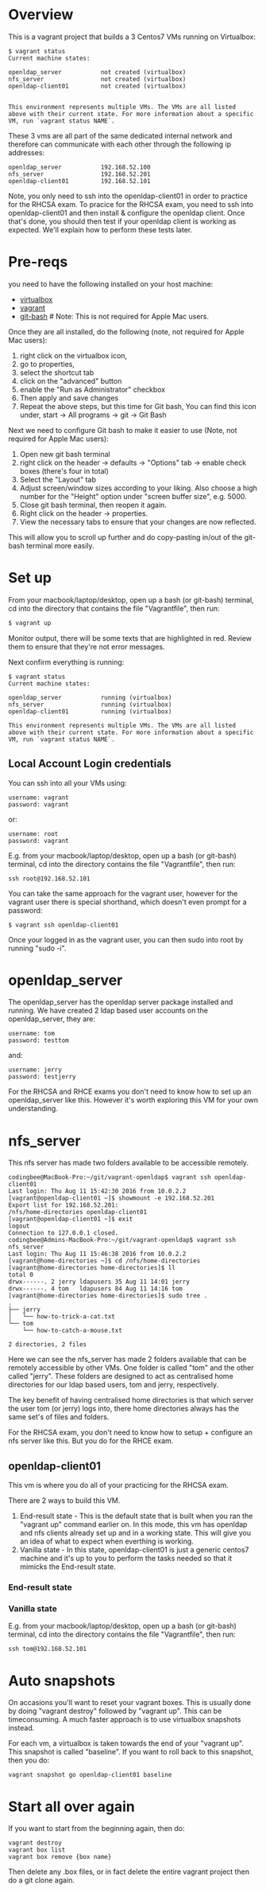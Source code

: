 # Overview

This is a vagrant project that builds a 3 Centos7 VMs running on Virtualbox:  

```
$ vagrant status
Current machine states:

openldap_server           not created (virtualbox)
nfs_server                not created (virtualbox)
openldap-client01         not created (virtualbox)


This environment represents multiple VMs. The VMs are all listed
above with their current state. For more information about a specific
VM, run `vagrant status NAME`.
```

These 3 vms are all part of the same dedicated internal network and therefore can communicate with each other through the following ip addresses:

```
openldap_server           192.168.52.100
nfs_server                192.168.52.201
openldap-client01         192.168.52.101

```

Note, you only need to ssh into the openldap-client01 in order to practice for the RHCSA exam. To pracice for the RHCSA exam, you need to ssh into openldap-client01 and then install & configure the openldap client. Once that's done, you should then test if your openldap client is working as expected. We'll explain how to perform these tests later.  

# Pre-reqs

you need to have the following installed on your host machine:

* [virtualbox](https://www.virtualbox.org/)  
* [vagrant](https://www.vagrantup.com/)
* [git-bash](https://msysgit.github.io/) # Note: This is not required for Apple Mac users.

Once they are all installed, do the following (note, not required for Apple Mac users):

1. right click on the virtualbox icon,
2. go to properties,
3. select the shortcut tab
4. click on the "advanced" button
5. enable the "Run as Administrator" checkbox
6. Then apply and save changes
7. Repeat the above steps, but this time for Git bash, You can find this icon under, start -> All programs -> git -> Git Bash


Next we need to configure Git bash to make it easier to use (Note, not required for Apple Mac users):

1. Open new git bash terminal
2. right click on the header -> defaults -> "Options" tab -> enable check boxes (there's four in total)
3. Select the "Layout" tab
4. Adjust screen/window sizes according to your liking. Also choose a high number for the "Height" option under "screen buffer size", e.g. 5000.
5. Close git bash terminal, then reopen it again.
6. Right click on the header -> properties.
7. View the necessary tabs to ensure that your changes are now reflected.   

This will allow you to scroll up further and do copy-pasting in/out of the git-bash terminal more easily.  



# Set up

From your macbook/laptop/desktop, open up a bash (or git-bash) terminal, cd into the directory that contains the file "Vagrantfile", then run:

```sh
$ vagrant up
```
Monitor output, there will be some texts that are highlighted in red. Review them to ensure that they're not error messages.


Next confirm everything is running:

```
$ vagrant status
Current machine states:

openldap_server           running (virtualbox)
nfs_server                running (virtualbox)
openldap-client01         running (virtualbox)

This environment represents multiple VMs. The VMs are all listed
above with their current state. For more information about a specific
VM, run `vagrant status NAME`.

```

## Local Account Login credentials
You can ssh into all your VMs using:

```
username: vagrant
password: vagrant
```

or:

```
username: root
password: vagrant
```

E.g. from your macbook/laptop/desktop, open up a bash (or git-bash) terminal, cd into the directory contains the file "Vagrantfile", then run:

```
ssh root@192.168.52.101
```

You can take the same approach for the vagrant user, however for the vagrant user there is special shorthand, which doesn't even prompt for a password:

```
$ vagrant ssh openldap-client01
```

Once your logged in as the vagrant user, you can then sudo into root by running "sudo -i".




# openldap_server
The openldap_server has the openldap server package installed and running. We have created 2 ldap based user accounts on the openldap_server, they are:

```
username: tom
password: testtom
```

and:

```
username: jerry
password: testjerry
```

For the RHCSA and RHCE exams you don't need to know how to set up an openldap_server like this. However it's worth exploring this VM for your own understanding.

# nfs_server
This nfs server has made two folders available to be accessible remotely.

```
codingbee@MacBook-Pro:~/git/vagrant-openldap$ vagrant ssh openldap-client01
Last login: Thu Aug 11 15:42:30 2016 from 10.0.2.2
[vagrant@openldap-client01 ~]$ showmount -e 192.168.52.201
Export list for 192.168.52.201:
/nfs/home-directories openldap-client01
[vagrant@openldap-client01 ~]$ exit
logout
Connection to 127.0.0.1 closed.
codingbee@Admins-MacBook-Pro:~/git/vagrant-openldap$ vagrant ssh nfs_server
Last login: Thu Aug 11 15:46:38 2016 from 10.0.2.2
[vagrant@home-directories ~]$ cd /nfs/home-directories
[vagrant@home-directories home-directories]$ ll
total 0
drwx------. 2 jerry ldapusers 35 Aug 11 14:01 jerry
drwx------. 4 tom   ldapusers 84 Aug 11 14:16 tom
[vagrant@home-directories home-directories]$ sudo tree .
.
├── jerry
│   └── how-to-trick-a-cat.txt
└── tom
    └── how-to-catch-a-mouse.txt

2 directories, 2 files
```

Here we can see the nfs_server has made 2 folders available that can be remotely accessible by other VMs. One folder is called "tom" and the other called "jerry". These folders are designed to act as centralised home directories for our ldap based users, tom and jerry, respectively.

The key benefit of having centralised home directories is that which server the user tom (or jerry) logs into, there home directories always has the same set's of files and folders.

For the RHCSA exam, you don't need to know how to setup + configure an nfs server like this. But you do for the RHCE exam.


## openldap-client01

This vm is where you do all of your practicing for the RHCSA exam.

There are 2 ways to build this VM.

1. End-result state - This is the default state that is built when you ran the "vagrant up" command earlier on. In this mode, this vm has openldap and nfs clients already set up and in a working state. This will give you an idea of what to expect when everthing is working.
2. Vanilla state - In this state, openldap-client01 is just a generic centos7 machine and it's up to you to perform the tasks needed so that it mimicks the End-result state.

### End-result state


### Vanilla state



E.g. from your macbook/laptop/desktop, open up a bash (or git-bash) terminal, cd into the directory contains the file "Vagrantfile", then run:

```
ssh tom@192.168.52.101
```



# Auto snapshots

On accasions you'll want to reset your vagrant boxes. This is usually done by doing "vagrant destroy" followed by "vagrant up". This can be timeconsuming. A much faster approach is to use virtualbox snapshots instead.


For each vm, a virtualbox is taken towards the end of your "vagrant up". This snapshot is called "baseline". If you want to roll back to this snapshot, then you do:

```
vagrant snapshot go openldap-client01 baseline
```


# Start all over again
If you want to start from the beginning again, then do:

```
vagrant destroy
vagrant box list
vagrant box remove {box name}
```

Then delete any .box files, or in fact delete the entire vagrant project then do a git clone again.  
